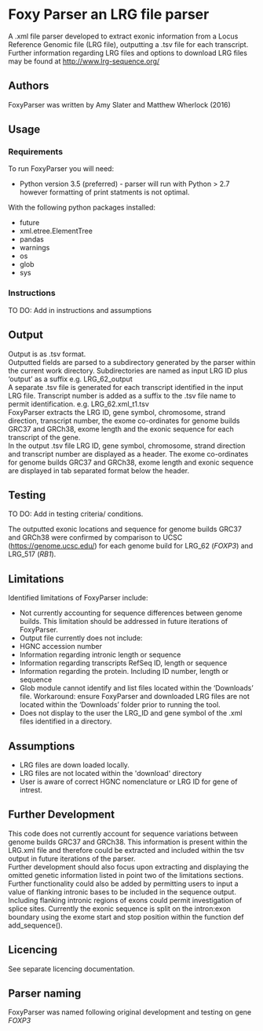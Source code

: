 # Foxy Parser an LRG file parser
A .xml file parser developed to extract exonic information from a Locus Reference Genomic file (LRG file), outputting a .tsv file for each transcript.   
Further information regarding LRG files and options to download LRG files may be found at http://www.lrg-sequence.org/

## Authors
FoxyParser was written by Amy Slater and Matthew Wherlock (2016)

## Usage
### Requirements
To run FoxyParser you will need:
* Python version 3.5 (preferred) - parser will run with Python > 2.7 however formatting of print statments is not optimal. 
  
With the following python packages installed:
* future
* xml.etree.ElementTree
* pandas
* warnings
* os
* glob
* sys

### Instructions
TO DO: Add in instructions  and assumptions

## Output
Output is as .tsv format.  
Outputted fields are parsed to a subdirectory generated by the parser within the current work directory. Subdirectories are named as input LRG ID plus ‘output’ as a suffix e.g. LRG_62_output   
A separate .tsv file is generated for each transcript identified in the input LRG file. Transcript number is added as a suffix to the .tsv file name to permit identification. e.g. LRG_62.xml_t1.tsv  
FoxyParser extracts the LRG ID, gene symbol, chromosome, strand direction, transcript number, the exome co-ordinates for genome builds GRC37 and GRCh38, exome length and the exonic sequence for each transcript of the gene.   
In the output .tsv file LRG ID, gene symbol, chromosome, strand direction and transcript number are displayed as a header. The exome co-ordinates for genome builds GRC37 and GRCh38, exome length and exonic sequence are displayed in tab separated format below the header.  

## Testing
TO DO: Add in testing criteria/ conditions.   
  
The outputted exonic locations and sequence for genome builds GRC37 and GRCh38 were confirmed by comparison to UCSC (https://genome.ucsc.edu/) for each genome build for LRG_62 (_FOXP3_) and LRG_517 (_RB1_).

## Limitations
Identified limitations of FoxyParser include:

*	Not currently accounting for sequence differences between genome builds. This limitation should be addressed in future iterations of FoxyParser.  
*	Output file currently does not include:
  *	HGNC accession number
  *	Information regarding intronic length or sequence
  *	Information regarding transcripts RefSeq ID, length or sequence
  *	Information regarding the protein. Including ID number, length or sequence
*	Glob module cannot identify and list files located within the ‘Downloads’ file. Workaround: ensure FoxyParser and downloaded LRG files are not located within the ‘Downloads’ folder prior to running the tool. 
* Does not display to the user the LRG_ID and gene symbol of the .xml files identified in a directory. 

## Assumptions
* LRG files are down loaded locally.
* LRG files are not located within the 'download' directory
* User is aware of correct HGNC nomenclature or LRG ID for gene of intrest. 

## Further Development
This code does not currently account for sequence variations between genome builds GRC37 and GRCh38. This information is present within the LRG.xml file and therefore could be extracted and included within the tsv output in future iterations of the parser.  
Further development should also focus upon extracting and displaying the omitted genetic information listed in point two of the limitations sections.   
Further functionality could also be added by permitting users to input a value of flanking intronic bases to be included in the sequence output. Including flanking intronic regions of exons could permit investigation of splice sites. Currently the exonic sequence is split on the intron:exon boundary using the exome start and stop position within the function def add_sequence().   

## Licencing 
See separate licencing documentation. 

## Parser naming
FoxyParser was named following original development and testing on gene _FOXP3_

